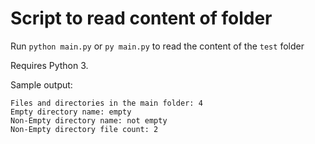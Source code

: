 # Script to read content of folder

Run `python main.py` or `py main.py` to read the content of the `test` folder

Requires Python 3.

Sample output:

```
Files and directories in the main folder: 4
Empty directory name: empty
Non-Empty directory name: not empty
Non-Empty directory file count: 2
```
